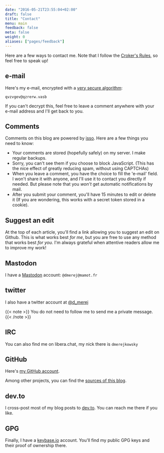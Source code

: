 ```yaml
---
date: "2016-05-21T23:55:04+02:00"
draft: false
title: "Contact"
menu: main
feedback: false
meta: false
weight: 0
aliases: ["pages/feedback"]
---
```


Here are a few ways to contact me. Note that I follow the [Croker's Rules](http://sl4.org/crocker.html), so feel free to speak up!

## e-mail


Here's my e-mail, encrypted with a [very secure algorithm](https://en.wikipedia.org/wiki/ROT13):

```text
qvzvgev@qzrerw.vasb
```

If you can't decrypt this, feel free to leave a comment anywhere with your
e-mail address and I'll get back to you.


## Comments

Comments on this blog are powered by [isso](https://posativ.org/isso/).
Here are a few things you need to know:

* Your comments are stored (hopefully safely) on my server. I make regular
  backups.
* Sorry, you can't see them if you choose to block JavaScript. (This has the
  nice effect of greatly reducing spam, without using CAPTCHAs)
* When you leave a comment, you have the choice to fill the 'e-mail' field.
  I won't share it with anyone, and I'll use it to contact you directly if
  needed. But please note that you *won't* get automatic notifications by mail.
* After you submit your comment, you'll have 15 minutes to edit or delete it
  (If you are wondering, this works with a secret token stored in a cookie).

## Suggest an edit

At the top of each article, you'll find a link allowing you to suggest an edit on Github.
This is what works best *for me*, but you are free to use any method that works best *for you*.
I'm always grateful when attentive readers allow me to improve my work!

## Mastodon

I have a [Mastodon](https://mastodon.social/about) account:
`@dmerej@mamot.fr`

## twitter

I also have a twitter account at [@d_merej](https://twitter.com/d_merej)

{{< note >}}
You do not need to follow me to send me a private
message.
{{< /note >}}

## IRC

You can also find me on libera.chat,  my nick there is `dmerejkowsky`

## GitHub

Here's [my GitHub account](https://github.com/dmerejkowsky/).

Among other projects, you can find the [sources of this blog](https://github.com/dmerejkowsky/blog).

## dev.to

I cross-post most of my blog posts to [dev.to](https://dev.to/dmerejkowsky). You can reach me there if you like.


## GPG

Finally, I have a [keybase.io](https://keybase.io/dmerej) account. You'll find my public GPG keys and their
proof of ownership there.
